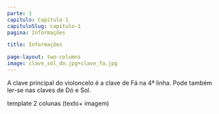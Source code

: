 ```yaml
---
parte: 1
capitulo: Capítulo 1
capituloSlug: capitulo-1
pagina: Informações

title: Informações

page-layout: two-columns
image: clave_sol_do.jpg+clave_fa.jpg
---
```


A clave principal do violoncelo é a clave de Fá na 4ª linha.
Pode também ler-se nas claves de Dó e Sol.
  
template 2 colunas (texto+ imagem)
